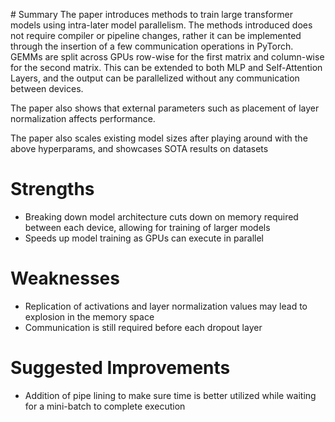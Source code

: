 []()# Summary
The paper introduces methods to train large transformer models using intra-later model parallelism. The methods introduced does not require compiler or pipeline changes, rather it can be implemented through the insertion of a few communication operations in PyTorch.
GEMMs are split across GPUs row-wise for the first matrix and column-wise for the second matrix. This can be extended to both MLP and Self-Attention Layers, and the output can be parallelized without any communication between devices. 

The paper also shows that external parameters such as placement of layer normalization affects performance.

The paper also scales existing []()model sizes after playing around with the above hyperparams, and showcases SOTA results on datasets

# Strengths
- Breaking down model architecture cuts down on memory required between each device, allowing for training of larger models 
- Speeds up model training as GPUs can execute in parallel

# Weaknesses
- Replication of activations and layer normalization values may lead to explosion in the memory space
- Communication is still required before each dropout layer
# Suggested Improvements
- Addition of pipe lining to make sure time is better utilized while waiting for a mini-batch to complete execution
